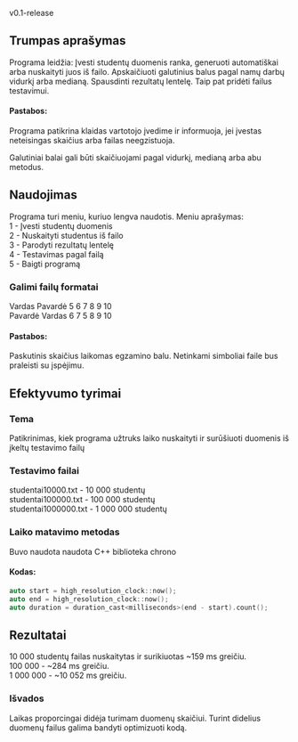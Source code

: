 v0.1-release

## Trumpas aprašymas
Programa leidžia:
Įvesti studentų duomenis ranka, generuoti automatiškai arba nuskaityti juos iš failo.
Apskaičiuoti galutinius balus pagal namų darbų vidurkį arba medianą.
Spausdinti rezultatų lentelę.
Taip pat pridėti failus testavimui.
#### Pastabos:
Programa patikrina klaidas vartotojo įvedime ir informuoja, jei įvestas neteisingas skaičius arba failas neegzistuoja.<br>

Galutiniai balai gali būti skaičiuojami pagal vidurkį, medianą arba abu metodus.
## Naudojimas
Programa turi meniu, kuriuo lengva naudotis.
Meniu aprašymas: <br>
1 - Įvesti studentų duomenis <br>
2 - Nuskaityti studentus iš failo <br>
3 - Parodyti rezultatų lentelę <br>
4 - Testavimas pagal failą <br>
5 - Baigti programą <br>



### Galimi failų formatai
Vardas Pavardė 5 6 7 8 9 10 <br>
Pavardė Vardas 6 7 5 8 9 10 <br>
#### Pastabos:
Paskutinis skaičius laikomas egzamino balu.
Netinkami simboliai faile bus praleisti su įspėjimu.


## Efektyvumo tyrimai
### Tema
Patikrinimas, kiek programa užtruks laiko nuskaityti ir surūšiuoti duomenis iš įkeltų testavimo failų

### Testavimo failai
studentai10000.txt - 10 000 studentų<br>
studentai100000.txt - 100 000 studentų<br>
studentai1000000.txt - 1 000 000 studentų<br>


### Laiko matavimo metodas
Buvo naudota naudota C++ biblioteka chrono
#### Kodas:
```cpp
auto start = high_resolution_clock::now();
auto end = high_resolution_clock::now();
auto duration = duration_cast<milliseconds>(end - start).count();
```
## Rezultatai

10 000 studentų failas nuskaitytas ir surikiuotas	~159 ms greičiu.<br>
100 000	- ~284 ms greičiu.<br>
1 000 000 -	~10 052 ms greičiu.<br>

### Išvados
Laikas proporcingai didėja turimam duomenų skaičiui.
Turint didelius duomenų failus galima bandyti optimizuoti kodą.
